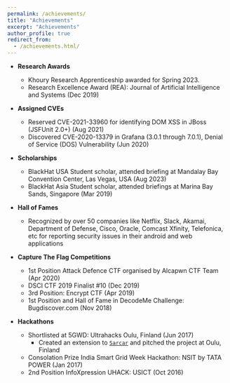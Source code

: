 ```yaml
---
permalink: /achievements/
title: "Achievements"
excerpt: "Achievements"
author_profile: true
redirect_from: 
  - /achievements.html/
---
```

* **Research Awards**
  * Khoury Research Apprenticeship awarded for Spring 2023. 
  * Research Excellence Award (REA): Journal of Artificial Intelligence and Systems (Dec 2019) 

* **Assigned CVEs**
  * Reserved CVE-2021-33960 for identifying DOM XSS in JBoss (JSFUnit 2.0+) (Aug 2021)
  * Discovered CVE-2020-13379 in Grafana (3.0.1 through 7.0.1), Denial of Service (DOS) Vulnerability (Jun 2020)

* **Scholarships**
  * BlackHat USA Student scholar, attended briefing at Mandalay Bay Convention Center, Las Vegas, USA (Aug 2023)
  * BlackHat Asia Student scholar, attended briefings at Marina Bay Sands, Singapore (Mar 2019) 

* **Hall of Fames**
  * Recognized by over 50 companies like Netflix, Slack, Akamai, Department of Defense, Cisco, Oracle, Comcast Xfinity, Telefonica, etc for reporting security issues in their android and web applications

* **Capture The Flag Competitions**
  * 1st Position Attack Defence CTF organised by Alcapwn CTF Team (Apr 2020)
  * DSCI CTF 2019 Finalist #10 (Dec 2019)
  * 3rd Position: Encrypt CTF (Apr 2019)
  * 1st Position and Hall of Fame in DecodeMe Challenge: Bugdiscover.com (Nov 2018)

* **Hackathons**
  * Shortlisted at 5GWD: Ultrahacks Oulu, Finland (Jun 2017)
    * Created an extension to [`Sarcar`](https://github.com/Kida007/SarCar) and pitched the project at Oulu, Finland
  * Consolation Prize India Smart Grid Week Hackathon: NSIT by TATA POWER (Jan 2017)
  * 2nd Position InfoXpression UHACK: USICT (Oct 2016)
